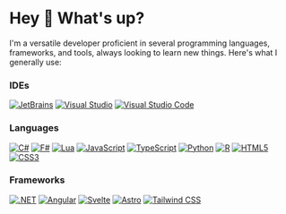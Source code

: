 # Hey 👋 What's up?
I'm a versatile developer proficient in several programming languages, frameworks, and tools, always looking to learn new things. Here's what I generally use:

### IDEs
<!--[![CLion](https://img.shields.io/badge/CLion-1e293b?style=for-the-badge&logo=CLion&logoColor=white)](https://www.jetbrains.com/clion/)
[![DataGrip](https://img.shields.io/badge/DataGrip-1e293b?style=for-the-badge&logo=DataGrip&logoColor=white)](https://www.jetbrains.com/datagrip/)
[![DataSpell](https://img.shields.io/badge/DataSpell-1e293b?style=for-the-badge&logo=DataSpell&logoColor=white)](https://www.jetbrains.com/dataspell/)
[![GoLand](https://img.shields.io/badge/GoLand-1e293b?style=for-the-badge&logo=GoLand&logoColor=white)](https://www.jetbrains.com/go/)
[![IntelliJ IDEA](https://img.shields.io/badge/IntelliJ_IDEA-1e293b?style=for-the-badge&logo=IntelliJ-IDEA&logoColor=white)](https://www.jetbrains.com/idea/)
[![PhpStorm](https://img.shields.io/badge/PhpStorm-1e293b?style=for-the-badge&logo=PhpStorm&logoColor=white)](https://www.jetbrains.com/phpstrom/)
[![PyCharm](https://img.shields.io/badge/PyCharm-1e293b?style=for-the-badge&logo=PyCharm&logoColor=white)](https://www.jetbrains.com/pycharm/)
[![Rider](https://img.shields.io/badge/Rider-1e293b?style=for-the-badge&logo=Rider&logoColor=white)](https://www.jetbrains.com/rider/)
[![RubyMine](https://img.shields.io/badge/RubyMine-1e293b?style=for-the-badge&logo=RubyMine&logoColor=white)](https://www.jetbrains.com/ruby/)
[![RustRover](https://img.shields.io/badge/RustRover-1e293b?style=for-the-badge&logo=RustRover&logoColor=white)](https://www.jetbrains.com/rust/)
[![WebStorm](https://img.shields.io/badge/WebStorm-1e293b?style=for-the-badge&logo=WebStorm&logoColor=white)](https://www.jetbrains.com/webstorm/)-->
[![JetBrains](https://img.shields.io/badge/JetBrains-1e293b?style=for-the-badge&logo=JetBrains&logoColor=white)](https://www.jetbrains.com/)
[![Visual Studio](https://img.shields.io/badge/Visual_Studio-1e293b?style=for-the-badge&logo=VisualStudio&logoColor=white)](https://visualstudio.microsoft.com/)
[![Visual Studio Code](https://img.shields.io/badge/Visual_Studio_Code-1e293b?style=for-the-badge&logo=VisualStudioCode&logoColor=white)](https://code.visualstudio.com/)

### Languages
[![C#](https://img.shields.io/badge/CSharp-1e293b?style=for-the-badge&logo=CSharp&logoColor=white)](https://learn.microsoft.com/en-us/dotnet/csharp/)
[![F#](https://img.shields.io/badge/FSharp-1e293b?style=for-the-badge&logo=FSharp&logoColor=white)](https://learn.microsoft.com/en-us/dotnet/fsharp/)
[![Lua](https://img.shields.io/badge/Lua-1e293b?style=for-the-badge&logo=Lua&logoColor=white)](https://www.lua.org/docs.html)
[![JavaScript](https://img.shields.io/badge/JavaScript-1e293b?style=for-the-badge&logo=JavaScript&logoColor=white)](https://developer.mozilla.org/en-US/docs/Web/JavaScript)
[![TypeScript](https://img.shields.io/badge/TypeScript-1e293b?style=for-the-badge&logo=TypeScript&logoColor=white)](https://www.typescriptlang.org/docs/)
[![Python](https://img.shields.io/badge/Python-1e293b?style=for-the-badge&logo=Python&logoColor=white)](https://docs.python.org/3/)
[![R](https://img.shields.io/badge/R-1e293b?style=for-the-badge&logo=R&logoColor=white)](https://www.r-project.org/other-docs.html)
[![HTML5](https://img.shields.io/badge/HTML5-1e293b?style=for-the-badge&logo=HTML5&logoColor=white)](https://developer.mozilla.org/en-US/docs/Glossary/HTML5)
[![CSS3](https://img.shields.io/badge/CSS3-1e293b?style=for-the-badge&logo=CSS3&logoColor=white)](https://developer.mozilla.org/en-US/docs/Web/CSS)

### Frameworks
[![.NET](https://img.shields.io/badge/.NET-1e293b?style=for-the-badge&logo=.NET&logoColor=white)](https://dotnet.microsoft.com/en-us/)
[![Angular](https://img.shields.io/badge/Angular-1e293b?style=for-the-badge&logo=Angular&logoColor=white)](https://angular.io/)
[![Svelte](https://img.shields.io/badge/Svelte-1e293b?style=for-the-badge&logo=Svelte&logoColor=white)](https://svelte.dev/)
[![Astro](https://img.shields.io/badge/Astro-1e293b?style=for-the-badge&logo=Astro&logoColor=white)](https://astro.build/)
[![Tailwind CSS](https://img.shields.io/badge/Tailwind_CSS-1e293b?style=for-the-badge&logo=Tailwind-CSS&logoColor=white)](https://tailwindcss.com/)
